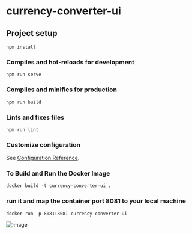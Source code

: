 # currency-converter-ui

## Project setup
```
npm install
```

### Compiles and hot-reloads for development
```
npm run serve
```

### Compiles and minifies for production
```
npm run build
```

### Lints and fixes files
```
npm run lint
```

### Customize configuration
See [Configuration Reference](https://cli.vuejs.org/config/).

### To Build and Run the Docker Image
```
docker build -t currency-converter-ui .
```

### run it and map the container port 8081 to your local machine
```
docker run -p 8081:8081 currency-converter-ui
```
![image](https://github.com/user-attachments/assets/fca6c74b-a547-498f-978f-8e6b30453f58)
